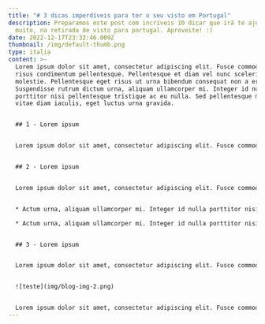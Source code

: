 ```yaml
---
title: "# 3 dicas imperdíveis para ter o seu visto em Portugal"
description: Preparamos este post com incríveis 10 dicar que irá te ajudar, e
  muito, na retirada de visto para portugal. Aproveite! :)
date: 2022-12-17T23:32:46.009Z
thumbnail: /img/default-thumb.png
type: italia
content: >-
  Lorem ipsum dolor sit amet, consectetur adipiscing elit. Fusce commodo felis a
  risus condimentum pellentesque. Pellentesque et diam vel nunc scelerisque
  molestie. Pellentesque eget risus ut urna bibendum consequat non a erat.
  Suspendisse rutrum dictum urna, aliquam ullamcorper mi. Integer id nulla
  porttitor nisi pellentesque tristique ac eu nulla. Sed pellentesque massa
  vitae diam iaculis, eget luctus urna gravida.


  ## 1 - Lorem ipsum


  Lorem ipsum dolor sit amet, consectetur adipiscing elit. Fusce commodo felis a risus condimentum pellentesque. Pellentesque et diam vel nunc scelerisque molestie. Pellentesque eget risus ut urna bibendum consequat non a erat. Suspendisse rutrum dictum urna, aliquam ullamcorper mi. Integer id nulla porttitor nisi pellentesque tristique ac eu nulla. Sed pellentesque massa vitae diam iaculis, eget luctus urna gravida.


  ## 2 - Lorem ipsum


  Lorem ipsum dolor sit amet, consectetur adipiscing elit. Fusce commodo felis a risus condimentum pellentesque. Pellentesque et diam vel nunc scelerisque molestie. Pellentesque eget risus ut urna bibendum consequat non a erat. Suspendisse rutrum dictum urna, aliquam ullamcorper mi. Integer id nulla porttitor nisi pellentesque tristique ac eu nulla. Sed pellentesque massa vitae diam iaculis, eget luctus urna gravida.


  * Actum urna, aliquam ullamcorper mi. Integer id nulla porttitor nisi pellentesque tristique;

  * Actum urna, aliquam ullamcorper mi. Integer id nulla porttitor nisi pellentesque tristique!


  ## 3﻿ - Lorem ipsum


  Lorem ipsum dolor sit amet, consectetur adipiscing elit. Fusce commodo felis a risus condimentum pellentesque.


  ![teste](img/blog-img-2.png)


  Lorem ipsum dolor sit amet, consectetur adipiscing elit. Fusce commodo felis a risus condimentum pellentesque. Pellentesque et diam vel nunc scelerisque molestie. Pellentesque eget risus ut urna bibendum consequat non a erat. Suspendisse rutrum dictum urna, aliquam ullamcorper mi. Integer id nulla porttitor nisi pellentesque tristique ac eu nulla. Sed pellentesque massa vitae diam iaculis, eget luctus urna gravida.
---
```

